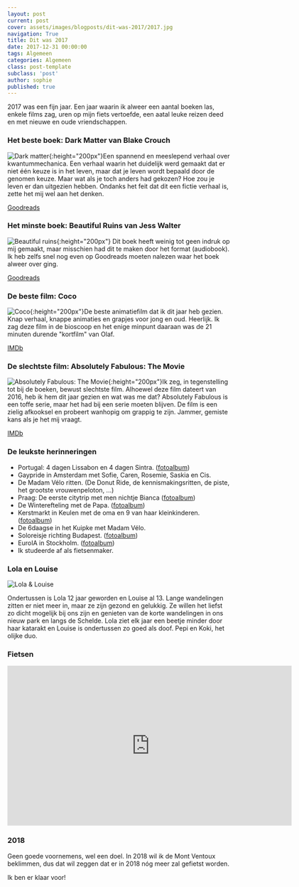 ```yaml
---
layout: post
current: post
cover: assets/images/blogposts/dit-was-2017/2017.jpg
navigation: True
title: Dit was 2017
date: 2017-12-31 00:00:00
tags: Algemeen
categories: Algemeen
class: post-template
subclass: 'post'
author: sophie
published: true
---
```


2017 was een fijn jaar. Een jaar waarin ik alweer een aantal boeken las, enkele films zag, uren op mijn fiets vertoefde, een aatal leuke reizen deed en met nieuwe en oude vriendschappen. 

### Het beste boek: Dark Matter van Blake Crouch

![Dark matter](assets/images/blogposts/dit-was-2017/darkmatter.jpg#float-left "Dark matter"){:height="200px"}Een spannend en meeslepend verhaal over kwantummechanica. Een verhaal waarin het duidelijk werd gemaakt dat er niet één keuze is in het leven, maar dat je leven wordt bepaald door de genomen keuze. Maar wat als je toch anders had gekozen? Hoe zou je leven er dan uitgezien hebben. Ondanks het feit dat dit een fictie verhaal is, zette het mij wel aan het denken.

[Goodreads](https://www.goodreads.com/book/show/27833670-dark-matter?from_search=true)

### Het minste boek: Beautiful Ruins van Jess Walter

![Beautiful ruins](assets/images/blogposts/dit-was-2017/beautifulruins.jpg#float-left "Beautiful ruins"){:height="200px"} Dit boek heeft weinig tot geen indruk op mij gemaakt, maar misschien had dit te maken door het format (audiobook). Ik heb zelfs snel nog even op Goodreads moeten nalezen waar het boek alweer over ging.

[Goodreads](https://www.goodreads.com/book/show/11447921-beautiful-ruins?ac=1&from_search=true)

### De beste film: Coco

![Coco](assets/images/blogposts/dit-was-2017/coco.jpg#float-left "Coco"){:height="200px"}De beste animatiefilm dat ik dit jaar heb gezien. Knap verhaal, knappe animaties en grapjes voor jong en oud. Heerlijk. Ik zag deze film in de bioscoop en het enige minpunt daaraan was de 21 minuten durende "kortfilm" van Olaf.

[IMDb](http://www.imdb.com/title/tt2380307/)

### De slechtste film: Absolutely Fabulous: The Movie

![Absolutely Fabulous: The Movie](assets/images/blogposts/dit-was-2017/Absolutely_Fabulous_The_Movie.jpg#float-left "Absolutely Fabulous: The Movie"){:height="200px"}Ik zeg, in tegenstelling tot bij de boeken, bewust slechtste film. Alhoewel deze film dateert van 2016, heb ik hem dit jaar gezien en wat was me dat? Absolutely Fabulous is een toffe serie, maar het had bij een serie moeten blijven. De film is een zielig afkooksel en probeert wanhopig om grappig te zijn. Jammer, gemiste kans als je het mij vraagt.

[IMDb](http://www.imdb.com/title/tt2112096)

### De leukste herinneringen

* Portugal: 4 dagen Lissabon en 4 dagen Sintra. ([fotoalbum](https://www.flickr.com/photos/zofiegirl/sets/72157690201913866))
* Gaypride in Amsterdam met Sofie, Caren, Rosemie, Saskia en Cis.
* De Madam Vélo ritten. (De Donut Ride, de kennismakingsritten, de piste, het grootste vrouwenpeloton, ...)
* Praag: De eerste citytrip met men nichtje Bianca  ([fotoalbum](https://www.flickr.com/photos/zofiegirl/sets/72157686946429482))
* De Winterefteling met de Papa.  ([fotoalbum](https://www.flickr.com/photos/zofiegirl/sets/72157662934220248))
* Kerstmarkt in Keulen met de oma en 9 van haar kleinkinderen.  ([fotoalbum](https://www.flickr.com/photos/zofiegirl/sets/72157667668542799))
* De 6daagse in het Kuipke met Madam Vélo.
* Soloreisje richting Budapest.  ([fotoalbum](https://www.flickr.com/photos/zofiegirl/sets/72157686942345412))
* EuroIA in Stockholm.  ([fotoalbum](https://www.flickr.com/photos/zofiegirl/sets/72157687371068264))
* Ik studeerde af als fietsenmaker.

### Lola en Louise

![Lola & Louise](assets/images/blogposts/dit-was-2017/lola_louise.jpg "Lola & Louise")

Ondertussen is Lola 12 jaar geworden en Louise al 13. Lange wandelingen zitten er niet meer in, maar ze zijn gezond en gelukkig. Ze willen het liefst zo dicht mogelijk bij ons zijn en genieten van de korte wandelingen in ons nieuw park en langs de Schelde. Lola ziet elk jaar een beetje minder door haar katarakt en Louise is ondertussen zo goed als doof. Pepi en Koki, het olijke duo.

### Fietsen

<iframe src="https://player.vimeo.com/video/249236828" width="640" height="360" frameborder="0" webkitallowfullscreen mozallowfullscreen allowfullscreen></iframe>

### 2018

Geen goede voornemens, wel een doel. In 2018 wil ik de Mont Ventoux beklimmen, dus dat wil zeggen dat er in 2018 nóg meer zal gefietst worden.

Ik ben er klaar voor!
